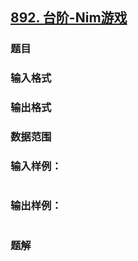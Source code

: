 ## [892. 台阶-Nim游戏](https://www.acwing.com/problem/content/solution/894/1/)

### 题目

### 输入格式

### 输出格式

### 数据范围

### 输入样例：

```

```

### 输出样例：

```

```

### 题解